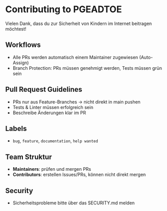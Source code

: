 # Contributing to PGEADTOE

Vielen Dank, dass du zur Sicherheit von Kindern im Internet beitragen möchtest!  

## Workflows
- Alle PRs werden automatisch einem Maintainer zugewiesen (Auto-Assign)  
- Branch Protection: PRs müssen genehmigt werden, Tests müssen grün sein  

## Pull Request Guidelines
- PRs nur aus Feature-Branches → nicht direkt in main pushen  
- Tests & Linter müssen erfolgreich sein  
- Beschreibe Änderungen klar im PR  

## Labels
- `bug`, `feature`, `documentation`, `help wanted`  

## Team Struktur
- **Maintainers**: prüfen und mergen PRs  
- **Contributors**: erstellen Issues/PRs, können nicht direkt mergen  

## Security
- Sicherheitsprobleme bitte über das SECURITY.md melden
